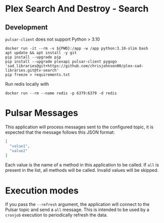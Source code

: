 # Plex Search And Destroy - Search

## Development

`pulsar-client` does not support Python > 3.10

```shell
docker run -it --rm -v ${PWD}:/app -w /app python:3.10-slim bash
apt update && apt install -y git
pip install --upgrade pip
pip install --upgrade plexapi pulsar-client pygogo 'sad_libraries@git+https://github.com/chrisjohnson00/plex-sad-libraries.git@tv-search'
pip freeze > requirements.txt
```

Run redis locally with

```shell
docker run --rm --name redis -p 6379:6379 -d redis
```

# Pulsar Messages

This application will process messages sent to the configured topic, it is expected that the message follows this JSON
format:

```json
[
  "value1",
  "value2"
]
```

Each value is the name of a method in this application to be called. If `all` is present in the list, all methods will
be called. Invalid values will be skipped.

# Execution modes

If you pass the `--refresh` argument, the application will connect to the Pulsar topic and send a `all` message. This is
intended to be used by a `cronjob` execution to periodically refresh the data.
